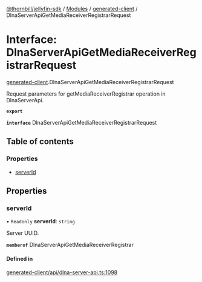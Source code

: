 [@thornbill/jellyfin-sdk](../README.md) / [Modules](../modules.md) / [generated-client](../modules/generated_client.md) / DlnaServerApiGetMediaReceiverRegistrarRequest

# Interface: DlnaServerApiGetMediaReceiverRegistrarRequest

[generated-client](../modules/generated_client.md).DlnaServerApiGetMediaReceiverRegistrarRequest

Request parameters for getMediaReceiverRegistrar operation in DlnaServerApi.

**`export`**

**`interface`** DlnaServerApiGetMediaReceiverRegistrarRequest

## Table of contents

### Properties

- [serverId](generated_client.DlnaServerApiGetMediaReceiverRegistrarRequest.md#serverid)

## Properties

### serverId

• `Readonly` **serverId**: `string`

Server UUID.

**`memberof`** DlnaServerApiGetMediaReceiverRegistrar

#### Defined in

[generated-client/api/dlna-server-api.ts:1098](https://github.com/thornbill/jellyfin-sdk-typescript/blob/c65c42e/src/generated-client/api/dlna-server-api.ts#L1098)
